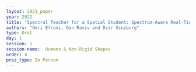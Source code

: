 ```yaml
---
layout: 2021_paper
year: 2022
title: "Spectral Teacher for a Spatial Student: Spectrum-Aware Real-Time Dense Shape Correspondence"
authors: "Omri Efroni, Dan Raviv and Dvir Ginzburg"
type: Oral
day: 1
session: 1
session-name:  Humans & Non-Rigid Shapes
order: 4
prez_type: In Person
---
```

